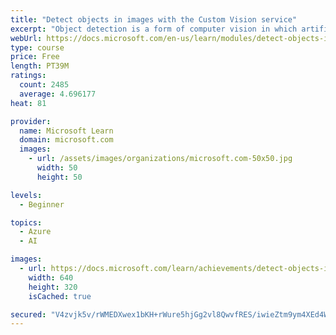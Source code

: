 ```yaml
---
title: "Detect objects in images with the Custom Vision service"
excerpt: "Object detection is a form of computer vision in which artificial intelligence (AI) agents can identify and locate specific types of object in an image or camera feed."
webUrl: https://docs.microsoft.com/en-us/learn/modules/detect-objects-images-custom-vision/
type: course
price: Free
length: PT39M
ratings:
  count: 2485
  average: 4.696177
heat: 81

provider:
  name: Microsoft Learn
  domain: microsoft.com
  images:
    - url: /assets/images/organizations/microsoft.com-50x50.jpg
      width: 50
      height: 50

levels:
  - Beginner

topics:
  - Azure
  - AI

images:
  - url: https://docs.microsoft.com/learn/achievements/detect-objects-images-custom-vision-social.png
    width: 640
    height: 320
    isCached: true

secured: "V4zvjk5v/rWMEDXwex1bKH+rWure5hjGg2vl8QwvfRES/iwieZtm9ym4XEd4WsHHrhLlHv2KzZ4iaypzwUjnykN2nAT6soKLswTTuyZcMUOzFhU2rcyBZy37HuB7yhML222lh5+++LghEPc30WoohSgmuTAHYAtPWKqb9BTmTZw2sGt3MlPMIuls6wIfqnekrt/75zh/Dh3u93GtWgALi+Ls5yqD4UX1bMvzB1JAX7G8TiObtIZDhOms6P3TP4ZTbkxpSogi5IBc+FAh2YoYnqORRi+rOpjrejpjYexNIY7MyC+C/c9Et///ACY2GXmizSTRbc3lcjr/Zwl5dT8OzTAGSNgaijsKt4Ux6nH6kZem6O6ZLnpHuaLnYLl73ChzFPev199zcRcAXyeCHwk4LNOkV+txIuuHPYBIDx01pKY=;2J4KbXJ5N1RLw6Og9rSA6g=="
---
```


